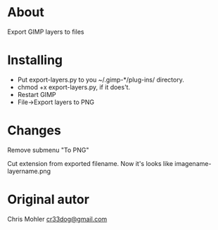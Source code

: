 About
==================

Export GIMP layers to files


Installing
==========

* Put export-layers.py to you ~/.gimp-*/plug-ins/ directory.
* chmod +x export-layers.py, if it does't.
* Restart GIMP
* File->Export layers to PNG

Changes
=======

Remove submenu "To PNG"

Cut extension from exported filename. Now it's looks like imagename-layername.png

Original autor
==============

Chris Mohler <cr33dog@gmail.com>
